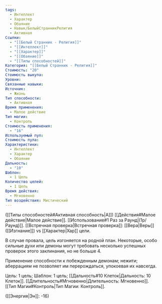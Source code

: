```yaml
---
tags:
  - Интеллект
  - Характер
  - Обаяние
  - Навык/БелыйСтранникРелигия
  - Активная
Ссылки:
  - "[[Белый Странник - Религия]]"
  - "[[Интеллект]]"
  - "[[Характер]]"
  - "[[Обаяние]]"
  - "[[Типы способностей]]"
Категория: "[[Белый Странник - Религия]]"
Стоимость: "20"
Стоимость выкупа: 
Уровни: 
Связанные навыки: 
Источник:
  - Жизнь
Тип способности:
  - Активная
Время применения:
  - Малое действие
Тип магии:
  - Контроль
Стоимость применения:
  - "16"
Используемый пул: 
Стоимость пула: 
Характеристики:
  - Интеллект
  - Характер
  - Обаяние
Дальность:
  - "10"
Шаблон:
  - 1 Цель
Количество целей:
  - 1 Цель
Время действия:
  - Мгновенно
Тип воздействия: Мистический
---
```

([[Типы способностей#Активная способность|А]]) [[Действия#Малое действие|Малое действие]]. [[Использование#1 Раз за Раунд|(1р/Раунд)]]. [[Встречная проверка|Встречная проверка]]: [[Вера|Веры]] ([[Изгнание]]) vs [[Характер|Хар]] цели. 

В случае провала, цель изгоняется на родной план. Некоторые, особо сильные духи или демоны  могут требовать несколько успешных проверок этого заклинания, но не больше 4. 

Применение способности к побежденным демонам; нежити; аберрациям не позволяет им перерождаться, упокоевая их навсегда. 

Цель: 1 цель; Шаблон: 1 цель; [[Дальность#10 Клеток|Дальность: 10 Клеток]]. [[Длительность#Мгновенно|Длительность: Мгновенно]].  
[[Тип Магии#Контроль|Тип Магии: Контроль]]. 

([[Энергия|Эн]]: -16)